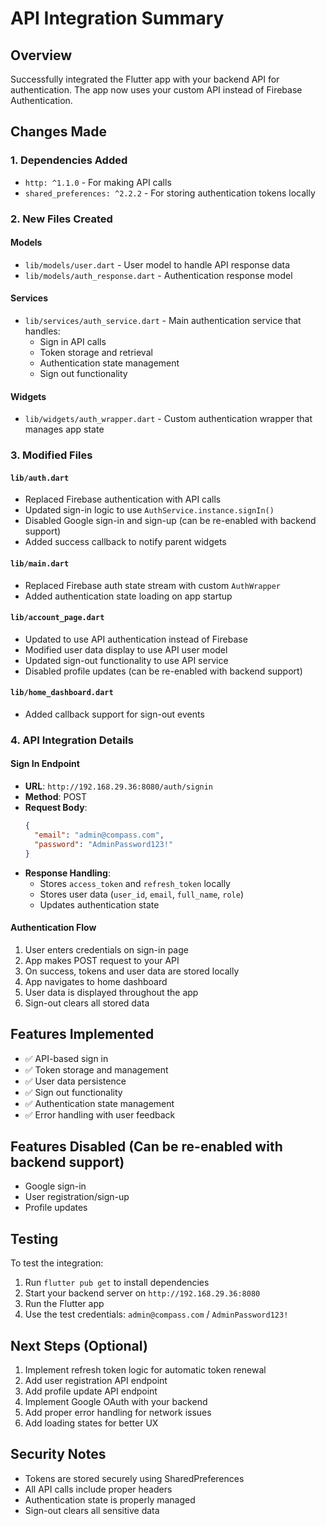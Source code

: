 # API Integration Summary

## Overview
Successfully integrated the Flutter app with your backend API for authentication. The app now uses your custom API instead of Firebase Authentication.

## Changes Made

### 1. Dependencies Added
- `http: ^1.1.0` - For making API calls
- `shared_preferences: ^2.2.2` - For storing authentication tokens locally

### 2. New Files Created

#### Models
- `lib/models/user.dart` - User model to handle API response data
- `lib/models/auth_response.dart` - Authentication response model

#### Services
- `lib/services/auth_service.dart` - Main authentication service that handles:
  - Sign in API calls
  - Token storage and retrieval
  - Authentication state management
  - Sign out functionality

#### Widgets
- `lib/widgets/auth_wrapper.dart` - Custom authentication wrapper that manages app state

### 3. Modified Files

#### `lib/auth.dart`
- Replaced Firebase authentication with API calls
- Updated sign-in logic to use `AuthService.instance.signIn()`
- Disabled Google sign-in and sign-up (can be re-enabled with backend support)
- Added success callback to notify parent widgets

#### `lib/main.dart`
- Replaced Firebase auth state stream with custom `AuthWrapper`
- Added authentication state loading on app startup

#### `lib/account_page.dart`
- Updated to use API authentication instead of Firebase
- Modified user data display to use API user model
- Updated sign-out functionality to use API service
- Disabled profile updates (can be re-enabled with backend support)

#### `lib/home_dashboard.dart`
- Added callback support for sign-out events

### 4. API Integration Details

#### Sign In Endpoint
- **URL**: `http://192.168.29.36:8080/auth/signin`
- **Method**: POST
- **Request Body**:
  ```json
  {
    "email": "admin@compass.com",
    "password": "AdminPassword123!"
  }
  ```
- **Response Handling**:
  - Stores `access_token` and `refresh_token` locally
  - Stores user data (`user_id`, `email`, `full_name`, `role`)
  - Updates authentication state

#### Authentication Flow
1. User enters credentials on sign-in page
2. App makes POST request to your API
3. On success, tokens and user data are stored locally
4. App navigates to home dashboard
5. User data is displayed throughout the app
6. Sign-out clears all stored data

## Features Implemented
- ✅ API-based sign in
- ✅ Token storage and management
- ✅ User data persistence
- ✅ Sign out functionality
- ✅ Authentication state management
- ✅ Error handling with user feedback

## Features Disabled (Can be re-enabled with backend support)
- Google sign-in
- User registration/sign-up
- Profile updates

## Testing
To test the integration:
1. Run `flutter pub get` to install dependencies
2. Start your backend server on `http://192.168.29.36:8080`
3. Run the Flutter app
4. Use the test credentials: `admin@compass.com` / `AdminPassword123!`

## Next Steps (Optional)
1. Implement refresh token logic for automatic token renewal
2. Add user registration API endpoint
3. Add profile update API endpoint
4. Implement Google OAuth with your backend
5. Add proper error handling for network issues
6. Add loading states for better UX

## Security Notes
- Tokens are stored securely using SharedPreferences
- All API calls include proper headers
- Authentication state is properly managed
- Sign-out clears all sensitive data
